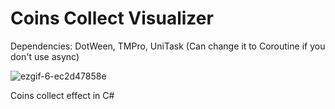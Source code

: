# Coins Collect Visualizer
Dependencies: DotWeen, TMPro, UniTask (Can change it to Coroutine if you don't use async)

![ezgif-6-ec2d47858e](https://github.com/muso-alt/coins-collect-visualizer/assets/29544866/2732555f-b927-427a-b359-5d363e49a5e4)


Coins collect effect in C#

